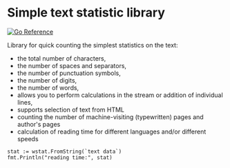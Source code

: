 Simple text statistic library
=============================

[![Go Reference](https://pkg.go.dev/badge/github.com/mdigger/wstat.svg)](https://pkg.go.dev/github.com/mdigger/wstat)

Library for quick counting the simplest statistics on the text:
- the total number of characters,
- the number of spaces and separators,
- the number of punctuation symbols,
- the number of digits,
- the number of words,
- allows you to perform calculations in the stream or addition of individual lines,
- supports selection of text from HTML
- counting the number of machine-visiting (typewritten) pages and author's pages
- calculation of reading time for different languages and/or different speeds

```golang
stat := wstat.FromString(`text data`)
fmt.Println("reading time:", stat)
```